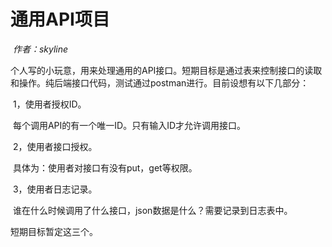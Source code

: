 # 	通用API项目

​																																									*作者：skyline*



​		个人写的小玩意，用来处理通用的API接口。短期目标是通过表来控制接口的读取和操作。纯后端接口代码，测试通过postman进行。目前设想有以下几部分：

​	1，使用者授权ID。

​		  每个调用API的有一个唯一ID。只有输入ID才允许调用接口。

​	2，使用者接口授权。	

​		  具体为：使用者对接口有没有put，get等权限。		

​	3，使用者日志记录。

​           谁在什么时候调用了什么接口，json数据是什么？需要记录到日志表中。

短期目标暂定这三个。